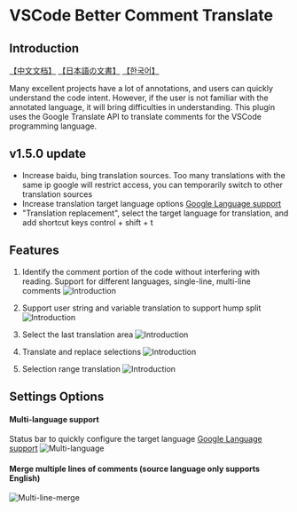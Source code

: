 # VSCode Better Comment Translate

## Introduction
[【中文文档】](../README.md) [【日本語の文書】](./README_JA.md) [【한국어】](./README_KR.md)

Many excellent projects have a lot of annotations, and users can quickly understand the code intent. However, if the user is not familiar with the annotated language, it will bring difficulties in understanding. This plugin uses the Google Translate API to translate comments for the VSCode programming language.
## v1.5.0 update
* Increase baidu, bing translation sources. Too many translations with the same ip google will restrict access, you can temporarily switch to other translation sources
* Increase translation target language options [Google Language support](https://cloud.google.com/translate/docs/languages)
* "Translation replacement", select the target language for translation, and add shortcut keys control + shift + t

## Features
1. Identify the comment portion of the code without interfering with reading. Support for different languages, single-line, multi-line comments
![Introduction](./image/cn/Introduction.gif)

2. Support user string and variable translation to support hump split
![Introduction](./image/cn/variable.gif)

3. Select the last translation area
![Introduction](./image/cn/select.gif)

4. Translate and replace selections
![Introduction](./image/translate-selections.gif)

5. Selection range translation
![Introduction](./image/cn/selection.gif)

## Settings Options
#### Multi-language support
Status bar to quickly configure the target language  [Google Language support](https://cloud.google.com/translate/docs/languages)
![Multi-language](./image/cn/status-bar.gif)


#### Merge multiple lines of comments (source language only supports English)
![Multi-line-merge](./image/multi-line-merge.gif)
